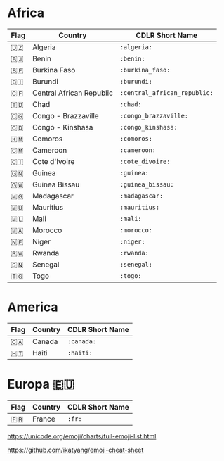 # Africa

|  Flag                     | Country                  | CDLR Short Name              |
|---------------------------|--------------------------|------------------------------|
| :algeria:                 | Algeria                  | `:algeria:`                  |
| :benin:                   | Benin                    | `:benin:`                    |
| :burkina_faso:            | Burkina Faso             | `:burkina_faso:`             |
| :burundi:                 | Burundi                  | `:burundi:`                  |
| :central_african_republic:| Central African Republic | `:central_african_republic:` |
| :chad:                    | Chad                     | `:chad:`                     |
| :congo_brazzaville:       | Congo - Brazzaville      | `:congo_brazzaville:`        |
| :congo_kinshasa:          | Congo - Kinshasa         | `:congo_kinshasa:`           |
| :comoros:                 | Comoros                  | `:comoros:`                  |
| :cameroon:                | Cameroon                 | `:cameroon:`                 |
| :cote_divoire:            | Cote d'Ivoire            | `:cote_divoire:`             |
| :guinea:                  | Guinea                   | `:guinea:`                   |
| :guinea_bissau:           | Guinea Bissau            | `:guinea_bissau:`            |
| :madagascar:              | Madagascar               | `:madagascar:`               |
| :mauritius:               | Mauritius                | `:mauritius:`                |
| :mali:                    | Mali                     | `:mali:`                     |
| :morocco:                 | Morocco                  | `:morocco:`                  |
| :niger:                   | Niger                    | `:niger:`                    |
| :rwanda:                  | Rwanda                   | `:rwanda:`                   |
| :senegal:                 | Senegal                  | `:senegal:`                  |
| :togo:                    | Togo                     | `:togo:`                     |

# America

|  Flag          | Country          | CDLR Short Name    |
|----------------|------------------|--------------------|
| :canada:       | Canada           | `:canada:`         |
| :haiti:        | Haiti            | `:haiti:`          |

# Europa :european_union:

|  Flag          | Country          | CDLR Short Name    |
|----------------|------------------|--------------------|
| :fr:           | France           | `:fr:`             |


https://unicode.org/emoji/charts/full-emoji-list.html

https://github.com/ikatyang/emoji-cheat-sheet
